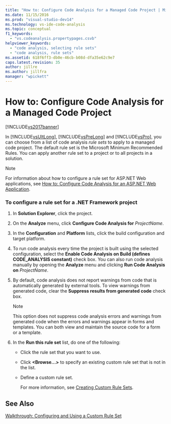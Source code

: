```yaml
---
title: "How to: Configure Code Analysis for a Managed Code Project | Microsoft Docs"
ms.date: 11/15/2016
ms.prod: "visual-studio-dev14"
ms.technology: vs-ide-code-analysis
ms.topic: conceptual
f1_keywords:
  - "vs.codeanalysis.propertypages.csvb"
helpviewer_keywords:
  - "code analysis, selecting rule sets"
  - "code analysis, rule sets"
ms.assetid: 618f6ff3-db0e-46cb-b08d-dfa35e62c9e7
caps.latest.revision: 35
author: jillre
ms.author: jillfra
manager: "wpickett"
---
```

# How to: Configure Code Analysis for a Managed Code Project
[!INCLUDE[vs2017banner](../includes/vs2017banner.md)]

In [!INCLUDE[vsUltLong](../includes/vsultlong-md.md)], [!INCLUDE[vsPreLong](../includes/vsprelong-md.md)] and [!INCLUDE[vsPro](../includes/vspro-md.md)], you can choose from a list of code analysis *rule sets* to apply to a managed code project. The default rule set is the Microsoft Minimum Recommended Rules. You can apply another rule set to a project or to all projects in a solution.

> [!NOTE]
> For information about how to configure a rule set for ASP.NET Web applications, see [How to: Configure Code Analysis for an ASP.NET Web Application](../code-quality/how-to-configure-code-analysis-for-an-aspnet-web-application.md).

### To configure a rule set for a .NET Framework project

1. In **Solution Explorer**, click the project.

2. On the **Analyze** menu, click **Configure Code Analysis for** *ProjectName*.

3. In the **Configuration** and **Platform** lists, click the build configuration and target platform.

4. To run code analysis every time the project is built using the selected configuration, select the **Enable Code Analysis on Build (defines CODE_ANALYSIS constant)** check box. You can also run code analysis manually by opening the **Analyze** menu and clicking **Run Code Analysis on** *ProjectName*.

5. By default, code analysis does not report warnings from code that is automatically generated by external tools. To view warnings from generated code, clear the **Suppress results from generated code** check box.

    > [!NOTE]
    > This option does not suppress code analysis errors and warnings from generated code when the errors and warnings appear in forms and templates. You can both view and maintain the source code for a form or a template.

6. In the **Run this rule set** list, do one of the following:

    - Click the rule set that you want to use.

    - Click **\<Browse...>** to specify an existing custom rule set that is not in the list.

    - Define a custom rule set.

         For more information, see [Creating Custom Rule Sets](../code-quality/creating-custom-code-analysis-rule-sets.md).

## See Also
 [Walkthrough: Configuring and Using a Custom Rule Set](../code-quality/walkthrough-configuring-and-using-a-custom-rule-set.md)
